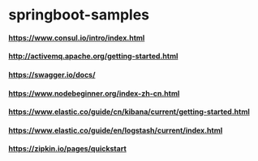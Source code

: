 # springboot-samples


#### https://www.consul.io/intro/index.html
#### http://activemq.apache.org/getting-started.html
#### https://swagger.io/docs/
#### https://www.nodebeginner.org/index-zh-cn.html
#### https://www.elastic.co/guide/cn/kibana/current/getting-started.html
#### https://www.elastic.co/guide/en/logstash/current/index.html
#### https://zipkin.io/pages/quickstart